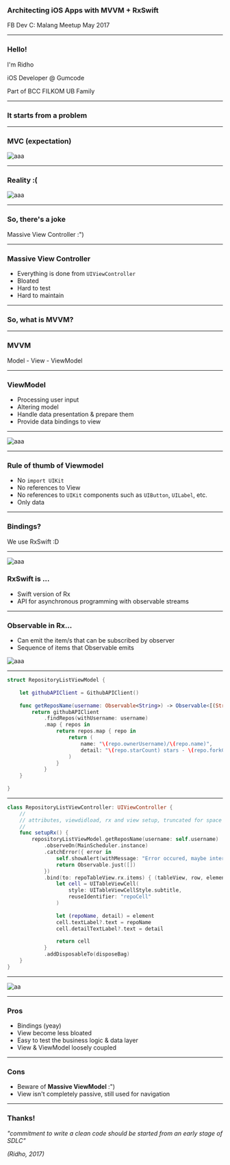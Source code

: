 ### Architecting iOS Apps with MVVM + RxSwift

FB Dev C: Malang Meetup May 2017

---

### Hello!

I'm Ridho

iOS Developer @ Gumcode

Part of BCC FILKOM UB Family

---

### It starts from a problem

---

### MVC (expectation)

![aaa](https://cdn-images-1.medium.com/max/600/1*c0aGaDNX41qu6e8E4OEgwQ.png)

---

### Reality :(

![aaa](https://cdn-images-1.medium.com/max/800/1*PkWjDU0jqGJOB972cMsrnA.png)

---

### So, there's a joke

Massive View Controller :")

---

### Massive View Controller

* Everything is done from `UIViewController`
* Bloated
* Hard to test
* Hard to maintain

---

### So, what is MVVM?

---

### MVVM

Model - View - ViewModel

---

### ViewModel

* Processing user input
* Altering model
* Handle data presentation & prepare them
* Provide data bindings to view

---

![aaa](https://cdn-images-1.medium.com/max/800/1*uhPpTHYzTmHGrAZy8hiM7w.png)

---

### Rule of thumb of Viewmodel

* No `import UIKit`
* No references to View
* No references to `UIKit` components such as `UIButton`, `UILabel`, etc.
* Only data

---

### Bindings?

We use RxSwift :D

---

![aaa](https://raw.githubusercontent.com/ReactiveX/reactivex.github.io/develop/assets/Rx_Logo_S.png)

### RxSwift is ...

* Swift version of Rx
* API for asynchronous programming with observable streams

---

### Observable in Rx...

* Can emit the item/s that can be subscribed by observer
* Sequence of items that Observable emits

![aaa](http://reactivex.io/assets/operators/legend.png)

---

```swift
struct RepositoryListViewModel {
    
    let githubAPIClient = GithubAPIClient()
    
    func getReposName(username: Observable<String>) -> Observable<[(String, String)]> {
        return githubAPIClient
            .findRepos(withUsername: username)
            .map { repos in
                return repos.map { repo in
                    return (
                        name: "\(repo.ownerUsername)/\(repo.name)",
                        detail: "\(repo.starCount) stars - \(repo.forkCount) forks"
                    )
                }
            }
    }
    
}
```

---

```swift
class RepositoryListViewController: UIViewController {
    // 
    // attributes, viewdidload, rx and view setup, truncated for space
    //
    func setupRx() {
        repositoryListViewModel.getReposName(username: self.username)
            .observeOn(MainScheduler.instance)
            .catchError({ error in
                self.showAlert(withMessage: "Error occured, maybe internet problem??")
                return Observable.just([])
            })
            .bind(to: repoTableView.rx.items) { (tableView, row, element) in
                let cell = UITableViewCell(
                    style: UITableViewCellStyle.subtitle, 
                    reuseIdentifier: "repoCell"
                )
                
                let (repoName, detail) = element
                cell.textLabel?.text = repoName
                cell.detailTextLabel?.text = detail
                
                return cell
            }
            .addDisposableTo(disposeBag)
    }
}
```

---

![aa](https://media.giphy.com/media/3ohzdFZTPZlj4F9JpS/source.gif)

---

### Pros

* Bindings (yeay)
* View become less bloated
* Easy to test the business logic & data layer
* View & ViewModel loosely coupled

---

### Cons

* Beware of **Massive ViewModel** :")
* View isn't completely passive, still used for navigation

---

### Thanks!

*"commitment to write a clean code should be started from an early stage of SDLC"*

*(Ridho, 2017)*